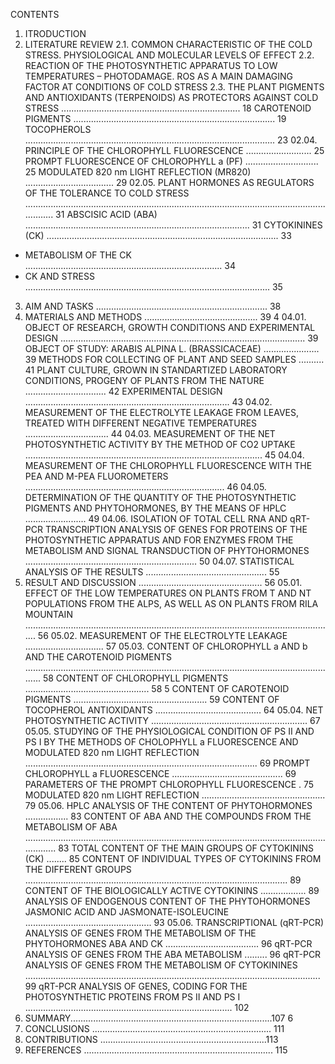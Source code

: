 CONTENTS
1. ITRODUCTION
2. LITERATURE REVIEW
2.1. COMMON CHARACTERISTIC OF THE COLD STRESS. PHYSIOLOGICAL AND MOLECULAR LEVELS OF EFFECT
2.2. REACTION OF THE PHOTOSYNTHETIC APPARATUS TO LOW TEMPERATURES – PHOTODAMAGE. ROS AS A MAIN DAMAGING FACTOR AT CONDITIONS OF COLD STRESS 
2.3. THE PLANT PIGMENTS AND ANTIOXIDANTS (TERPENOIDS) AS PROTECTORS AGAINST COLD STRESS ....................................................................... 18
CAROTENOID PIGMENTS ................................................................................ 19
TOCOPHEROLS ................................................................................................... 23
02.04. PRINCIPLE OF THE CHLOROPHYLL FLUORESCENCE .......................... 25
PROMPT FLUORESCENCE OF CHLOROPHYLL a (PF) ............................. 25
MODULATED 820 nm LIGHT REFLECTION (MR820) ................................... 29
02.05. PLANT HORMONES AS REGULATORS OF THE TOLERANCE TO COLD STRESS .................................................................................................................................. 31
ABSCISIC ACID (ABA) ......................................................................................... 31
CYTOKININES (CK) ............................................................................................ 33
- METABOLISM OF THE CK .............................................................................. 34
- CK AND STRESS ................................................................................................. 35
03. AIM AND TASKS .................................................................... 38
04. MATERIALS AND METHODS ............................................. 39
4
04.01. OBJECT OF RESEARCH, GROWTH CONDITIONS AND EXPERIMENTAL DESIGN ................................................................................................. 39
OBJECT OF STUDY: ARABIS ALPINA L. (BRASSICACEAE) ...................... 39
METHODS FOR COLLECTING OF PLANT AND SEED SAMPLES .......... 41
PLANT CULTURE, GROWN IN STANDARTIZED LABORATORY CONDITIONS, PROGENY OF PLANTS FROM THE NATURE ................................ 42
ЕXPERIMENTAL DESIGN ................................................................................. 43
04.02. MEASUREMENT OF THE ELECTROLYTE LEAKAGE FROM LEAVES, TREATED WITH DIFFERENT NEGATIVE TEMPERATURES ................................. 44
04.03. MEASUREMENT OF THE NET PHOTOSYNTHETIC ACTIVITY BY THE METHOD OF СО2 UPTAKE .............................................................................................. 45
04.04. MEASUREMENT OF THE CHLOROPHYLL FLUORESCENCE WITH THE PEA AND M-PEA FLUOROMETERS ............................................................................... 46
04.05. DETERMINATION OF THE QUANTITY OF THE PHOTOSYNTHETIC PIGMENTS AND PHYTOHORMONES, BY THE MEANS OF HPLC ........................ 49
04.06. ISOLATION OF TOTAL CELL RNA AND qRT-PCR TRANSCRIPTION ANALYSIS OF GENES FOR PROTEINS OF THE PHOTOSYNTHETIC APPARATUS AND FOR ENZYMES FROM THE METABOLISM AND SIGNAL TRANSDUCTION OF PHYTOHORMONES .................................................................... 50
04.07. STATISTICAL ANALYSIS OF THE RESULTS ................................................ 55
05. RESULT AND DISCUSSION ................................................. 56
05.01. EFFECT OF THE LOW TEMPERATURES ON PLANTS FROM T AND NT POPULATIONS FROM THE ALPS, AS WELL AS ON PLANTS FROM RILA MOUNTAIN ........................................................................................................................... 56
05.02. MEASUREMENT OF THE ELECTROLYTE LEAKAGE ............................... 57
05.03. CONTENT OF CHLOROPHYLL a AND b AND THE CAROTENOID PIGMENTS ............................................................................................................................. 58
CONTENT OF CHLOROPHYLL PIGMENTS ................................................. 58
5
CONTENT OF CAROTENOID PIGMENTS ..................................................... 59
CONTENT OF TOCOPHEROL ANTIOXIDANTS .......................................... 64
05.04. NET PHOTOSYNTHETIC ACTIVITY .............................................................. 67
05.05. STUDYING OF THE PHYSIOLOGICAL CONDITION OF PS II AND PS I BY THE METHODS OF CHOLOPHYLL a FLUORESCENCE AND MODULATED 820 nm LIGHT REFLECTION ............................................................................................ 69
PROMPT CHLOROPHYLL a FLUORESCENCE ............................................ 69
PARAMETERS OF THE PROMPT CHLOROPHYLL FLUORESCENCE . 75
MODULATED 820 nm LIGHT REFLECTION ................................................. 79
05.06. HPLC ANALYSIS OF THE CONTENT OF PHYTOHORMONES ................. 83
CONTENT OF ABA AND THE COMPOUNDS FROM THE METABOLISM OF ABA ................................................................................................................................... 83
TOTAL CONTENT OF THE MAIN GROUPS OF CYTOKININS (CK) ........ 85
CONTENT OF INDIVIDUAL TYPES OF CYTOKININS FROM THE DIFFERENT GROUPS ........................................................................................................ 89
CONTENT OF THE BIOLOGICALLY ACTIVE CYTOKININS .................. 89
ANALYSIS OF ENDOGENOUS CONTENT OF THE PHYTOHORMONES JASMONIC ACID AND JASMONATE-ISOLEUCINE .................................................. 93
05.06. TRANSCRIPTIONAL (qRT-PCR) ANALYSIS OF GENES FROM THE METABOLISM OF THE PHYTOHORMONES ABA AND CK ..................................... 96
qRT-PCR ANALYSIS OF GENES FROM THE ABA METABOLISM ......... 96
qRT-PCR ANALYSIS OF GENES FROM THE METABOLISM OF CYTOKININES ..................................................................................................................... 99
qRT-PCR ANALYSIS OF GENES, CODING FOR THE PHOTOSYNTHETIC PROTEINS FROM PS II AND PS I .................................................................................. 102
06. SUMMARY................................................................................107
6
07. CONCLUSIONS ....................................................................... 111
08. CONTRIBUTIONS ..................................................................113
09. REFERENCES ........................................................................... 115
